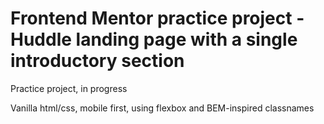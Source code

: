 # Frontend Mentor practice project - Huddle landing page with a single introductory section

Practice project, in progress

Vanilla html/css, mobile first, using flexbox and BEM-inspired classnames
